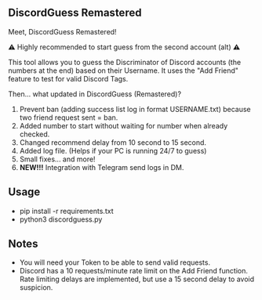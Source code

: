 ﻿## DiscordGuess Remastered
 Meet, DiscordGuess Remastered!

⚠️ Highly recommended to start guess from the second account (alt) ⚠️

This tool allows you to guess the Discriminator of Discord accounts (the numbers at the end) based on their Username. It uses the "Add Friend" feature to test for valid Discord Tags.

Then... what updated in DiscordGuess (Remastered)?
1. Prevent ban (adding success list log in format USERNAME.txt) because two friend request sent = ban.
2. Added number to start without waiting for number when already checked.
3. Changed recommend delay from 10 second to 15 second.
4. Added log file. (Helps if your PC is running 24/7 to guess)
5. Small fixes... and more!
6. **NEW!!!** Integration with Telegram send logs in DM.

## Usage
- pip install -r requirements.txt
- python3 discordguess.py

## Notes
* You will need your Token to be able to send valid requests.
* Discord has a 10 requests/minute rate limit on the Add Friend function. Rate limiting delays are implemented, but use a 15 second delay to avoid suspicion.
